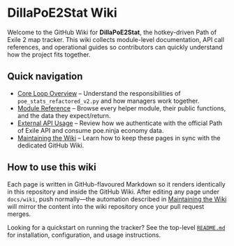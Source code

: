 # DillaPoE2Stat Wiki

Welcome to the GitHub Wiki for **DillaPoE2Stat**, the hotkey-driven Path of Exile 2 map tracker. This wiki collects module-level documentation, API call references, and operational guides so contributors can quickly understand how the project fits together.

## Quick navigation
- [Core Loop Overview](Core-Loop-Overview.md) – Understand the responsibilities of `poe_stats_refactored_v2.py` and how managers work together.
- [Module Reference](Module-Reference.md) – Browse every helper module, their public functions, and the data they expect/return.
- [External API Usage](External-API-Usage.md) – Review how we authenticate with the official Path of Exile API and consume poe.ninja economy data.
- [Maintaining the Wiki](Maintaining-the-Wiki.md) – Learn how to keep these pages in sync with the dedicated GitHub Wiki.

## How to use this wiki
Each page is written in GitHub-flavoured Markdown so it renders identically in this repository and inside the GitHub Wiki. After editing any page under `docs/wiki`, push normally—the automation described in [Maintaining the Wiki](Maintaining-the-Wiki.md) will mirror the content into the wiki repository once your pull request merges.

Looking for a quickstart on running the tracker? See the top-level [`README.md`](../README.md) for installation, configuration, and usage instructions.
